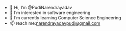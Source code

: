 - 👋 Hi, I’m @PudiNarendrayadav
- 👀 I’m interested in software engineering
- 🌱 I’m currently learning Computer Science Engineering
- 📫 reach me:narendrayadavpudi@gmail.com

<!---
PudiNarendrayadav/PudiNarendrayadav is a ✨ special ✨ repository because its `README.md` (this file) appears on your GitHub profile.
You can click the Preview link to take a look at your changes.
--->
